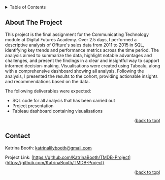 <!-- Improved compatibility of back to top link: See: https://github.com/othneildrew/Best-README-Template/pull/73 -->
<a id="readme-top"></a>

<!-- TABLE OF CONTENTS -->
<details>
  <summary>Table of Contents</summary>
  <ol>
    <li>
      <a href="#about-the-project">About The Project</a>
    </li>
    <li><a href="#contact">Contact</a></li>
  </ol>
</details>



<!-- ABOUT THE PROJECT -->
## About The Project

This project is the final assignment for the Communicating Technology module at Digital Futures Academy. Over 2.5 days, I performed a descriptive analysis of Offture's sales data from 2011 to 2015 in SQL, identifying key trends and performance metrics across the time period. The analysis aimed to summarize the data, highlight notable advantages and challenges, and present the findings in a clear and insightful way to support informed decision-making. Visualisations were created using Tabealu, along with a comprehensive dashboard showing all analysis. Following the analysis, I presented the results to the cohort, providing actionable insights and recommendations based on the data.

The following deliverables were expected:

* SQL code for all analysis that has been carried out
* Project presentation 
* Tableau dashboard containing visualisations

<p align="right">(<a href="#readme-top">back to top</a>)</p>


<!-- CONTACT -->
## Contact

Katrina Booth: katrinalilybooth@gmail.com

Project Link: [https://github.com/KatrinaBooth/TMDB-Project](https://github.com/KatrinaBooth/TMDB-Project)

<p align="right">(<a href="#readme-top">back to top</a>)</p>
